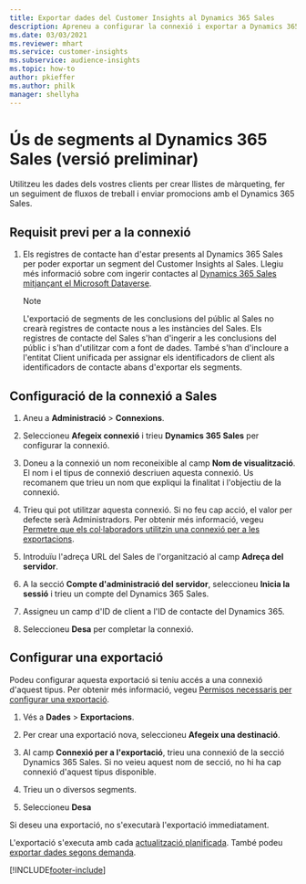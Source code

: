 ```yaml
---
title: Exportar dades del Customer Insights al Dynamics 365 Sales
description: Apreneu a configurar la connexió i exportar a Dynamics 365 Sales.
ms.date: 03/03/2021
ms.reviewer: mhart
ms.service: customer-insights
ms.subservice: audience-insights
ms.topic: how-to
author: pkieffer
ms.author: philk
manager: shellyha
---
```


# <a name="use-segments-in-dynamics-365-sales-preview"></a>Ús de segments al Dynamics 365 Sales (versió preliminar)



Utilitzeu les dades dels vostres clients per crear llistes de màrqueting, fer un seguiment de fluxos de treball i enviar promocions amb el Dynamics 365 Sales.

## <a name="prerequisite-for-connection"></a>Requisit previ per a la connexió

1. Els registres de contacte han d'estar presents al Dynamics 365 Sales per poder exportar un segment del Customer Insights al Sales. Llegiu més informació sobre com ingerir contactes al [Dynamics 365 Sales mitjançant el Microsoft Dataverse](connect-power-query.md).

   > [!NOTE]
   > L'exportació de segments de les conclusions del públic al Sales no crearà registres de contacte nous a les instàncies del Sales. Els registres de contacte del Sales s'han d'ingerir a les conclusions del públic i s'han d'utilitzar com a font de dades. També s'han d'incloure a l'entitat Client unificada per assignar els identificadors de client als identificadors de contacte abans d'exportar els segments.

## <a name="set-up-the-connection-to-sales"></a>Configuració de la connexió a Sales

1. Aneu a **Administració** > **Connexions**.

1. Seleccioneu **Afegeix connexió** i trieu **Dynamics 365 Sales** per configurar la connexió.

1. Doneu a la connexió un nom reconeixible al camp **Nom de visualització**. El nom i el tipus de connexió descriuen aquesta connexió. Us recomanem que trieu un nom que expliqui la finalitat i l'objectiu de la connexió.

1. Trieu qui pot utilitzar aquesta connexió. Si no feu cap acció, el valor per defecte serà Administradors. Per obtenir més informació, vegeu [Permetre que els col·laboradors utilitzin una connexió per a les exportacions](connections.md#allow-contributors-to-use-a-connection-for-exports).

1. Introduïu l'adreça URL del Sales de l'organització al camp **Adreça del servidor**.

1. A la secció **Compte d'administració del servidor**, seleccioneu **Inicia la sessió** i trieu un compte del Dynamics 365 Sales.

1. Assigneu un camp d'ID de client a l'ID de contacte del Dynamics 365.

1. Seleccioneu **Desa** per completar la connexió. 

## <a name="configure-an-export"></a>Configurar una exportació

Podeu configurar aquesta exportació si teniu accés a una connexió d'aquest tipus. Per obtenir més informació, vegeu [Permisos necessaris per configurar una exportació](export-destinations.md#set-up-a-new-export).

1. Vés a **Dades** > **Exportacions**.

1. Per crear una exportació nova, seleccioneu **Afegeix una destinació**.

1. Al camp **Connexió per a l'exportació**, trieu una connexió de la secció Dynamics 365 Sales. Si no veieu aquest nom de secció, no hi ha cap connexió d'aquest tipus disponible.

1. Trieu un o diversos segments.

1. Seleccioneu **Desa**

Si deseu una exportació, no s'executarà l'exportació immediatament.

L'exportació s'executa amb cada [actualització planificada](system.md#schedule-tab). També podeu [exportar dades segons demanda](export-destinations.md#run-exports-on-demand). 

[!INCLUDE[footer-include](../includes/footer-banner.md)]
